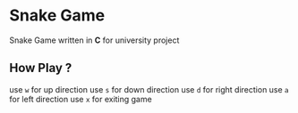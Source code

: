 # Snake Game
Snake Game written in **C** for university project

## How Play ?

use `w` for up direction
use `s` for down direction
use `d` for right direction
use `a` for left direction
use `x` for exiting game
